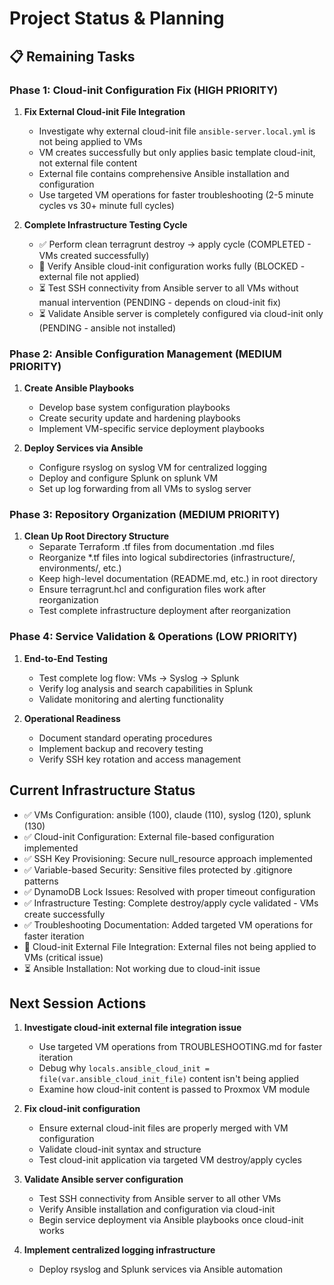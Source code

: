 # Project Status & Planning

## 📋 Remaining Tasks

### Phase 1: Cloud-init Configuration Fix (HIGH PRIORITY)

1. **Fix External Cloud-init File Integration** 
   - Investigate why external cloud-init file `ansible-server.local.yml` is not being applied to VMs
   - VM creates successfully but only applies basic template cloud-init, not external file content
   - External file contains comprehensive Ansible installation and configuration
   - Use targeted VM operations for faster troubleshooting (2-5 minute cycles vs 30+ minute full cycles)

2. **Complete Infrastructure Testing Cycle**
   - ✅ Perform clean terragrunt destroy → apply cycle (COMPLETED - VMs created successfully)
   - 🔄 Verify Ansible cloud-init configuration works fully (BLOCKED - external file not applied)
   - ⏳ Test SSH connectivity from Ansible server to all VMs without manual intervention (PENDING - depends on cloud-init fix)
   - ⏳ Validate Ansible server is completely configured via cloud-init only (PENDING - ansible not installed)

### Phase 2: Ansible Configuration Management (MEDIUM PRIORITY)

1. **Create Ansible Playbooks**
   - Develop base system configuration playbooks
   - Create security update and hardening playbooks
   - Implement VM-specific service deployment playbooks

2. **Deploy Services via Ansible**
   - Configure rsyslog on syslog VM for centralized logging
   - Deploy and configure Splunk on splunk VM
   - Set up log forwarding from all VMs to syslog server

### Phase 3: Repository Organization (MEDIUM PRIORITY)

1. **Clean Up Root Directory Structure**
   - Separate Terraform .tf files from documentation .md files
   - Reorganize *.tf files into logical subdirectories (infrastructure/, environments/, etc.)
   - Keep high-level documentation (README.md, etc.) in root directory
   - Ensure terragrunt.hcl and configuration files work after reorganization
   - Test complete infrastructure deployment after reorganization

### Phase 4: Service Validation & Operations (LOW PRIORITY)

1. **End-to-End Testing**
   - Test complete log flow: VMs → Syslog → Splunk
   - Verify log analysis and search capabilities in Splunk
   - Validate monitoring and alerting functionality

2. **Operational Readiness**
   - Document standard operating procedures
   - Implement backup and recovery testing
   - Verify SSH key rotation and access management

## Current Infrastructure Status

- ✅ VMs Configuration: ansible (100), claude (110), syslog (120), splunk (130)
- ✅ Cloud-init Configuration: External file-based configuration implemented
- ✅ SSH Key Provisioning: Secure null_resource approach implemented
- ✅ Variable-based Security: Sensitive files protected by .gitignore patterns
- ✅ DynamoDB Lock Issues: Resolved with proper timeout configuration
- ✅ Infrastructure Testing: Complete destroy/apply cycle validated - VMs create successfully
- ✅ Troubleshooting Documentation: Added targeted VM operations for faster iteration
- 🔄 Cloud-init External File Integration: External files not being applied to VMs (critical issue)
- ⏳ Ansible Installation: Not working due to cloud-init issue

## Next Session Actions

1. **Investigate cloud-init external file integration issue**
   - Use targeted VM operations from TROUBLESHOOTING.md for faster iteration
   - Debug why `locals.ansible_cloud_init = file(var.ansible_cloud_init_file)` content isn't being applied
   - Examine how cloud-init content is passed to Proxmox VM module

2. **Fix cloud-init configuration**
   - Ensure external cloud-init files are properly merged with VM configuration
   - Validate cloud-init syntax and structure
   - Test cloud-init application via targeted VM destroy/apply cycles

3. **Validate Ansible server configuration**
   - Test SSH connectivity from Ansible server to all other VMs
   - Verify Ansible installation and configuration via cloud-init
   - Begin service deployment via Ansible playbooks once cloud-init works

4. **Implement centralized logging infrastructure**
   - Deploy rsyslog and Splunk services via Ansible automation
